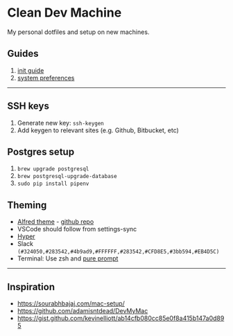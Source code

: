 # Clean Dev Machine

My personal dotfiles and setup on new machines.

## Guides

1. [init guide](setup.md)
2. [system preferences](sys_prefs.md)

---

## SSH keys

1. Generate new key: `ssh-keygen`
2. Add keygen to relevant sites (e.g. Github, Bitbucket, etc)

## Postgres setup

1. `brew upgrade postgresql`
2. `brew postgresql-upgrade-database`
3. `sudo pip install pipenv`

## Theming

- [Alfred theme](https://www.alfredapp.com/extras/theme/yZODAdxN8T/) - [github repo](https://github.com/michelegera/alfred-snazzy)
- VSCode should follow from settings-sync
- [Hyper](https://github.com/sindresorhus/hyper-snazzy)
- Slack `(#324050,#283542,#4b9ad9,#FFFFFF,#283542,#CFD8E5,#3bb594,#EB4D5C)`
- Terminal: Use zsh and [pure prompt](https://github.com/sindresorhus/pure)

---

## Inspiration

- https://sourabhbajaj.com/mac-setup/
- https://github.com/adamisntdead/DevMyMac
- https://gist.github.com/kevinelliott/ab14cfb080cc85e0f8a415b147a0d895
